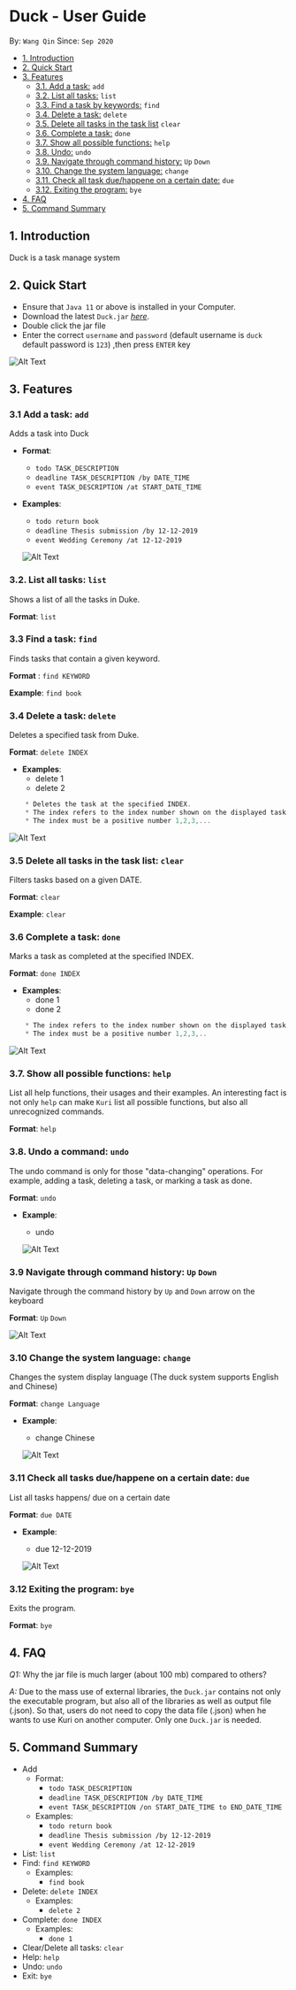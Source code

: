 # Duck - User Guide
By: `Wang Qin` Since: `Sep 2020`


* [1. Introduction](#introduction)
* [2. Quick Start](#quick-start)
* [3. Features](#features)
    + [3.1. Add a task:](#addtask) `add`
    + [3.2. List all tasks:](#list) `list`
    + [3.3. Find a task by keywords:](#find) `find`
    + [3.4. Delete a task:](#delete) `delete`
    + [3.5. Delete all tasks in the task list](#clear) `clear`
    + [3.6. Complete a task:](#complete) `done`
    + [3.7. Show all possible functions:](#help) `help`
    + [3.8. Undo:](#undo) `undo`
    + [3.9. Navigate through command history:](#Navi) `Up` `Down` 
    + [3.10. Change the system language:](#Change) `change`
    + [3.11. Check all task due/happene on a certain date:](#due) `due`
    + [3.12. Exiting the program:](#exit) `bye`
* [4. FAQ](#faq)
* [5. Command Summary](#command-summary)


<a name="introduction"></a>


##  1. Introduction
Duck is a task manage system

<a name="quick-start"></a>

## 2. Quick Start

*    Ensure that `Java 11` or above is installed in your Computer.
*    Download the latest `Duck.jar` [_here_](https://github.com/JosephLimWeiJie/duke/releases/download/v0.2.0/duke.jar).
*    Double click the jar file
*    Enter the correct `username` and `password` (default username is `duck` default password is `123`) ,then press `ENTER` key

  ![Alt Text](./docs/login.gif)


<a name="features"></a>
## 3. Features


<a name="addtask"></a>

### 3.1 Add a task: `add`

Adds a task into Duck

* **Format**: 
    * `todo TASK_DESCRIPTION`
    * `deadline TASK_DESCRIPTION /by DATE_TIME`
    * `event TASK_DESCRIPTION /at START_DATE_TIME`

* **Examples**:
    * `todo return book`
    * `deadline Thesis submission /by 12-12-2019`
    * `event Wedding Ceremony /at 12-12-2019`
    
    
    ![Alt Text](./docs/add_todo.gif)
    

<a name="list"></a>

### 3.2. List all tasks: `list`

Shows a list of all the tasks in Duke.

**Format**: `list`


<a name="find"></a>

### 3.3 Find a task: `find`

Finds tasks that contain a given keyword.

**Format** : `find KEYWORD`

**Example**: `find book`


<a name="delete"></a>

### 3.4 Delete a task: `delete`
Deletes a specified task from Duke.

**Format**: `delete INDEX`

* **Examples**:
    * delete 1
    * delete 2

```javascript
    * Deletes the task at the specified INDEX.
    * The index refers to the index number shown on the displayed task list.
    * The index must be a positive number 1,2,3,...
```
   ![Alt Text](./docs/delete_command.gif)

<a name="clear"></a>

### 3.5 Delete all tasks in the task list: `clear`
Filters tasks based on a given DATE.

**Format**: `clear`

**Example**: `clear`

<a name="complete"></a>

### 3.6 Complete a task: `done`

Marks a task as completed at the specified INDEX.

**Format**: `done INDEX`

* **Examples**:
    * done 1
    * done 2

```javascript
    * The index refers to the index number shown on the displayed task list.
    * The index must be a positive number 1,2,3,..
```
    
   ![Alt Text](./docs/done.gif)

<a name="help"></a>

### 3.7. Show all possible functions: `help`

List all help functions, their usages and their examples.
An interesting fact is not only `help` can make `Kuri` list all possible functions, but also all unrecognized commands. 

**Format**: `help`

<a name="undo"></a>

### 3.8. Undo a command: `undo`

The undo command is only for those "data-changing" operations. For example, adding a task, deleting a task, or marking a task as done.

**Format**: `undo`

* **Example**:
    * undo

    ![Alt Text](./docs/undo.gif)


<a name="Navi"></a>

### 3.9 Navigate through command history: `Up` `Down` 

Navigate through the command history by `Up` and `Down` arrow on the keyboard

**Format**: `Up` `Down`


   ![Alt Text](./docs/traverse_history_command.gif)


<a name="Change"></a>

### 3.10 Change the system language: `change`

Changes the system display language 
(The duck system supports English and Chinese)

**Format**: `change Language`
* **Example**:
    * change Chinese
    
    ![Alt Text](./docs/change_language.gif)



<a name="due"></a>

### 3.11 Check all tasks due/happene on a certain date: `due`

List all tasks happens/ due on a certain date

**Format**: `due DATE`
* **Example**:
    * due 12-12-2019
    
    ![Alt Text](./docs/due.gif)
    
    
<a name="exit"></a>

### 3.12 Exiting the program: `bye`

Exits the program.

**Format**: `bye`


<a name="faq"></a>

## 4. FAQ

*Q1:* Why the jar file is much larger (about 100 mb) compared to others?

*A:* Due to the mass use of external libraries, the `Duck.jar` contains not only the executable program, but also all of the 
    libraries as well as output file (.json). So that, users do not need to copy the data file (.json) when he wants to use Kuri on another
    computer. Only one `Duck.jar` is needed. 


<a name="command-summary"></a>

## 5. Command Summary
* Add 
    * Format: 
        * `todo TASK_DESCRIPTION`
        * `deadline TASK_DESCRIPTION /by DATE_TIME`
        * `event TASK_DESCRIPTION /on START_DATE_TIME to END_DATE_TIME`
    * Examples:
        * `todo return book`
        * `deadline Thesis submission /by 12-12-2019`
        * `event Wedding Ceremony /at 12-12-2019`
* List: `list`
* Find: `find KEYWORD`
    * Examples:
        * `find book`
* Delete: `delete INDEX`
   * Examples:
        * `delete 2`
* Complete: `done INDEX`
    * Examples:
        * `done 1`
* Clear/Delete all tasks: `clear`
* Help: `help`
* Undo: `undo`
* Exit: `bye`



